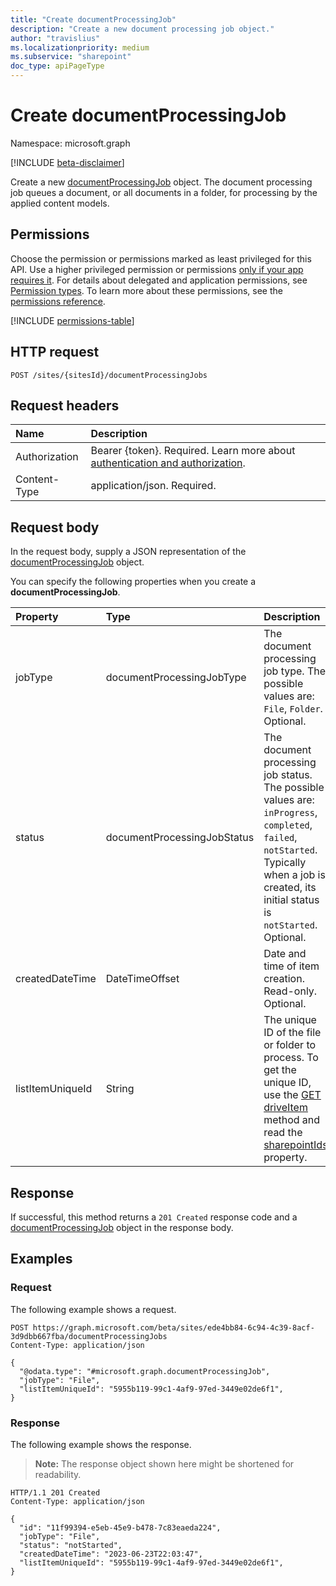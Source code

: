 ```yaml
---
title: "Create documentProcessingJob"
description: "Create a new document processing job object."
author: "travislius"
ms.localizationpriority: medium
ms.subservice: "sharepoint"
doc_type: apiPageType
---
```


# Create documentProcessingJob

Namespace: microsoft.graph

[!INCLUDE [beta-disclaimer](../../includes/beta-disclaimer.md)]

Create a new [documentProcessingJob](../resources/documentprocessingjob.md) object. The document processing job queues a document, or all documents in a folder, for processing by the applied content models.

## Permissions

Choose the permission or permissions marked as least privileged for this API. Use a higher privileged permission or permissions [only if your app requires it](/graph/permissions-overview#best-practices-for-using-microsoft-graph-permissions). For details about delegated and application permissions, see [Permission types](/graph/permissions-overview#permission-types). To learn more about these permissions, see the [permissions reference](/graph/permissions-reference).

<!-- {
  "blockType": "permissions",
  "name": "site-post-documentprocessingjobs-permissions"
}
-->
[!INCLUDE [permissions-table](../includes/permissions/site-post-documentprocessingjobs-permissions.md)]

## HTTP request

<!-- {
  "blockType": "ignored"
}
-->
``` http
POST /sites/{sitesId}/documentProcessingJobs
```

## Request headers

|Name|Description|
|:---|:---|
|Authorization|Bearer {token}. Required. Learn more about [authentication and authorization](/graph/auth/auth-concepts).|
|Content-Type|application/json. Required.|

## Request body

In the request body, supply a JSON representation of the [documentProcessingJob](../resources/documentprocessingjob.md) object.

You can specify the following properties when you create a **documentProcessingJob**.

|Property|Type|Description|
|:---|:---|:---|
|jobType|documentProcessingJobType|The document processing job type. The possible values are: `File`, `Folder`. Optional.|
|status|documentProcessingJobStatus|The document processing job status. The possible values are: `inProgress`, `completed`, `failed`, `notStarted`. Typically when a job is created, its initial status is `notStarted`. Optional.|
|createdDateTime|DateTimeOffset|Date and time of item creation. Read-only. Optional.|
|listItemUniqueId|String|The unique ID of the file or folder to process. To get the unique ID, use the [GET driveItem](../resources/driveitem.md) method and read the [sharepointIds](../resources/sharepointids.md) property.|



## Response

If successful, this method returns a `201 Created` response code and a [documentProcessingJob](../resources/documentprocessingjob.md) object in the response body.

## Examples

### Request

The following example shows a request.
<!-- {
  "blockType": "request",
  "name": "create_documentprocessingjob_from_"
}
-->
``` http
POST https://graph.microsoft.com/beta/sites/ede4bb84-6c94-4c39-8acf-3d9dbb667fba/documentProcessingJobs
Content-Type: application/json

{
  "@odata.type": "#microsoft.graph.documentProcessingJob",
  "jobType": "File",
  "listItemUniqueId": "5955b119-99c1-4af9-97ed-3449e02de6f1",
}
```


### Response

The following example shows the response.
>**Note:** The response object shown here might be shortened for readability.
<!-- {
  "blockType": "response",
  "truncated": true,
  "@odata.type": "microsoft.graph.documentProcessingJob"
}
-->
``` http
HTTP/1.1 201 Created
Content-Type: application/json

{
  "id": "11f99394-e5eb-45e9-b478-7c83eaeda224",
  "jobType": "File",
  "status": "notStarted",
  "createdDateTime": "2023-06-23T22:03:47",
  "listItemUniqueId": "5955b119-99c1-4af9-97ed-3449e02de6f1",
}
```

